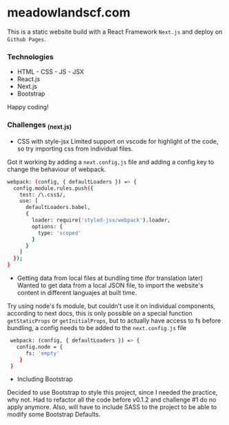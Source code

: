 # meadowlandscf.com

This is a static website build with a React Framework `Next.js` and deploy on `Github Pages`.

### Technologies

- HTML - CSS - JS - JSX
- React.js
- Next.js 
- Bootstrap

Happy coding!

### Challenges <sub>(next.js)</sub>
- CSS with style-jsx
Limited support on vscode for highlight of the code, so try importing css from individual files.

Got it working by adding a `next.config,js` file and adding a config key to change the behaviour of webpack.
```bash
webpack: (config, { defaultLoaders }) => {
  config.module.rules.push({
    test: /\.css$/,
    use: [
      defaultLoaders.babel,
      {
        loader: require('styled-jsx/webpack').loader,
        options: {
          type: 'scoped'
        }
      }
    ]
  });
}
```
- Getting data from local files at bundling time (for translation later)
Wanted to get data from a local JSON file, to import the website's content in different languajes at built time.

Try using node's fs module, but couldn't use it on individual components, according to next docs, this is only
possible on a special function `getStaticProps` or `getInitialProps`, but to actually have access to fs before bundling, a config 
needs to be added to the `next.config.js` file
```bash
 webpack: (config, { defaultLoaders }) => {
   config.node = {
      fs: 'empty'
    }
 }
```

- Including Bootstrap

Decided to use Bootstrap to style this project, since I needed the practice, why not. Had to refactor all the code before v0.1.2 and 
challenge #1 do no apply anymore. Also, will have to include SASS to the project to be able to modify some Bootstrap Defaults.
